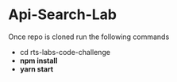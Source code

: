 # Api-Search-Lab

Once repo is cloned run the following commands

<ul>
<li> <stong>cd rts-labs-code-challenge</stong> </li>
<li> <strong>npm install</strong> </li>
<li> <strong>yarn start </strong></li>
</ul>
